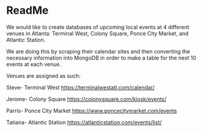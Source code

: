# ReadMe
We would like to create databases of upcoming local events at 4 different venues in Atlanta: Terminal West, Colony Square, Ponce City Market, and Atlantic Station.

We are doing this by scraping their calendar sites and then converting the necessary information into MongoDB in order to make a table for the next 10 events at each venue.

Venues are assigned as such:

Steve- Terminal West
https://terminalwestatl.com/calendar/

Jerome- Colony Square
https://colonysquare.com/kiosk/events/

Parris- Ponce City Market
https://www.poncecitymarket.com/events

Tatiana- Atlantic Station
https://atlanticstation.com/events/list/
